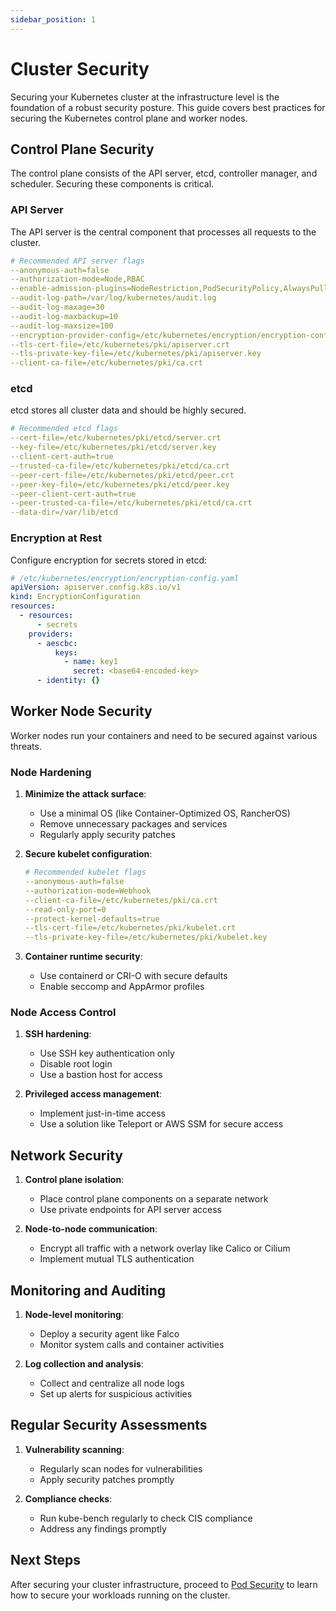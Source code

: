 ```yaml
---
sidebar_position: 1
---
```


# Cluster Security

Securing your Kubernetes cluster at the infrastructure level is the foundation of a robust security posture. This guide covers best practices for securing the Kubernetes control plane and worker nodes.

## Control Plane Security

The control plane consists of the API server, etcd, controller manager, and scheduler. Securing these components is critical.

### API Server

The API server is the central component that processes all requests to the cluster.

```yaml
# Recommended API server flags
--anonymous-auth=false
--authorization-mode=Node,RBAC
--enable-admission-plugins=NodeRestriction,PodSecurityPolicy,AlwaysPullImages
--audit-log-path=/var/log/kubernetes/audit.log
--audit-log-maxage=30
--audit-log-maxbackup=10
--audit-log-maxsize=100
--encryption-provider-config=/etc/kubernetes/encryption/encryption-config.yaml
--tls-cert-file=/etc/kubernetes/pki/apiserver.crt
--tls-private-key-file=/etc/kubernetes/pki/apiserver.key
--client-ca-file=/etc/kubernetes/pki/ca.crt
```

### etcd

etcd stores all cluster data and should be highly secured.

```yaml
# Recommended etcd flags
--cert-file=/etc/kubernetes/pki/etcd/server.crt
--key-file=/etc/kubernetes/pki/etcd/server.key
--client-cert-auth=true
--trusted-ca-file=/etc/kubernetes/pki/etcd/ca.crt
--peer-cert-file=/etc/kubernetes/pki/etcd/peer.crt
--peer-key-file=/etc/kubernetes/pki/etcd/peer.key
--peer-client-cert-auth=true
--peer-trusted-ca-file=/etc/kubernetes/pki/etcd/ca.crt
--data-dir=/var/lib/etcd
```

### Encryption at Rest

Configure encryption for secrets stored in etcd:

```yaml
# /etc/kubernetes/encryption/encryption-config.yaml
apiVersion: apiserver.config.k8s.io/v1
kind: EncryptionConfiguration
resources:
  - resources:
      - secrets
    providers:
      - aescbc:
          keys:
            - name: key1
              secret: <base64-encoded-key>
      - identity: {}
```

## Worker Node Security

Worker nodes run your containers and need to be secured against various threats.

### Node Hardening

1. **Minimize the attack surface**:
   - Use a minimal OS (like Container-Optimized OS, RancherOS)
   - Remove unnecessary packages and services
   - Regularly apply security patches

2. **Secure kubelet configuration**:
   ```yaml
   # Recommended kubelet flags
   --anonymous-auth=false
   --authorization-mode=Webhook
   --client-ca-file=/etc/kubernetes/pki/ca.crt
   --read-only-port=0
   --protect-kernel-defaults=true
   --tls-cert-file=/etc/kubernetes/pki/kubelet.crt
   --tls-private-key-file=/etc/kubernetes/pki/kubelet.key
   ```

3. **Container runtime security**:
   - Use containerd or CRI-O with secure defaults
   - Enable seccomp and AppArmor profiles

### Node Access Control

1. **SSH hardening**:
   - Use SSH key authentication only
   - Disable root login
   - Use a bastion host for access

2. **Privileged access management**:
   - Implement just-in-time access
   - Use a solution like Teleport or AWS SSM for secure access

## Network Security

1. **Control plane isolation**:
   - Place control plane components on a separate network
   - Use private endpoints for API server access

2. **Node-to-node communication**:
   - Encrypt all traffic with a network overlay like Calico or Cilium
   - Implement mutual TLS authentication

## Monitoring and Auditing

1. **Node-level monitoring**:
   - Deploy a security agent like Falco
   - Monitor system calls and container activities

2. **Log collection and analysis**:
   - Collect and centralize all node logs
   - Set up alerts for suspicious activities

## Regular Security Assessments

1. **Vulnerability scanning**:
   - Regularly scan nodes for vulnerabilities
   - Apply security patches promptly

2. **Compliance checks**:
   - Run kube-bench regularly to check CIS compliance
   - Address any findings promptly

## Next Steps

After securing your cluster infrastructure, proceed to [Pod Security](pod-security) to learn how to secure your workloads running on the cluster.
